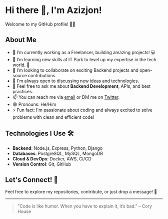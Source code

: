 # Hi there 👋, I'm Azizjon!

Welcome to my GitHub profile! 👨‍💻

## About Me

- 🔭 I’m currently working as a Freelancer, building amazing projects! 💻
- 🌱 I’m learning new skills at IT Park to level up my expertise in the tech world. 🚀
- 👯 I’m looking to collaborate on exciting Backend projects and open-source contributions.
- 🤔 I'm always open to discussing new ideas and technologies.
- 💬 Feel free to ask me about **Backend Development**, APIs, and best practices.
- 📫 You can reach me via [email](mailto:azizjon@example.com) or DM me on [Twitter](https://twitter.com/azizjon).
- 😄 Pronouns: He/Him
- ⚡ Fun fact: I'm passionate about coding and always excited to solve problems with clean and efficient code!

## Technologies I Use 🛠️
- **Backend**: Node.js, Express, Python, Django
- **Databases**: PostgreSQL, MySQL, MongoDB
- **Cloud & DevOps**: Docker, AWS, CI/CD
- **Version Control**: Git, GitHub

## Let's Connect! 💬
Feel free to explore my repositories, contribute, or just drop a message! 🚀

---

> "Code is like humor. When you have to explain it, it’s bad." – Cory House
